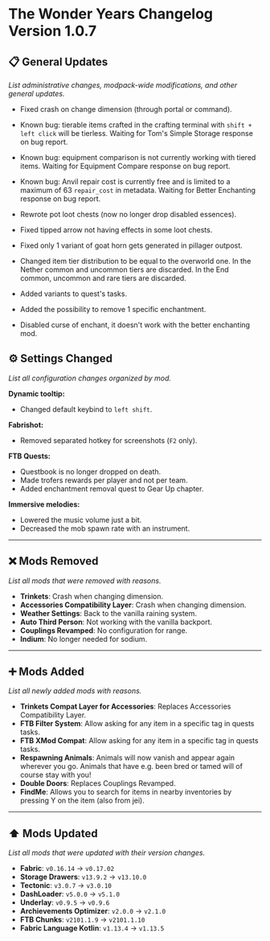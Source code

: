 # The Wonder Years Changelog Version 1.0.7

## 📋 General Updates

*List administrative changes, modpack-wide modifications, and other general updates.*

- Fixed crash on change dimension (through portal or command).

- Known bug: tierable items crafted in the crafting terminal with `shift + left click` will be tierless. Waiting for Tom's Simple Storage response on bug report.
- Known bug: equipment comparison is not currently working with tiered items. Waiting for Equipment Compare response on bug report.
- Known bug: Anvil repair cost is currently free and is limited to a maximum of 63 `repair_cost` in metadata. Waiting for Better Enchanting response on bug report.

- Rewrote pot loot chests (now no longer drop disabled essences).
- Fixed tipped arrow not having effects in some loot chests.
- Fixed only 1 variant of goat horn gets generated in pillager outpost.
- Changed item tier distribution to be equal to the overworld one. In the Nether common and uncommon tiers are discarded. In the End common, uncommon and rare tiers are discarded.

- Added variants to quest's tasks.
- Added the possibility to remove 1 specific enchantment.
- Disabled curse of enchant, it doesn't work with the better enchanting mod.

## ⚙️ Settings Changed

*List all configuration changes organized by mod.*

**Dynamic tooltip:**

- Changed default keybind to `left shift`.

**Fabrishot:**

- Removed separated hotkey for screenshots (`F2` only).

**FTB Quests:**

- Questbook is no longer dropped on death.
- Made trofers rewards per player and not per team.
- Added enchantment removal quest to Gear Up chapter.

**Immersive melodies:**

- Lowered the music volume just a bit.
- Decreased the mob spawn rate with an instrument.

---

## ❌ Mods Removed

*List all mods that were removed with reasons.*

- **Trinkets**: Crash when changing dimension.
- **Accessories Compatibility Layer**: Crash when changing dimension.
- **Weather Settings**: Back to the vanilla raining system.
- **Auto Third Person**: Not working with the vanilla backport.
- **Couplings Revamped**: No configuration for range.
- **Indium**: No longer needed for sodium.

---

## ➕ Mods Added

*List all newly added mods with reasons.*

- **Trinkets Compat Layer for Accessories**: Replaces Accessories Compatibility Layer.
- **FTB Filter System**: Allow asking for any item in a specific tag in quests tasks.
- **FTB XMod Compat**: Allow asking for any item in a specific tag in quests tasks.
- **Respawning Animals**: Animals will now vanish and appear again wherever you go. Animals that have e.g. been bred or tamed will of course stay with you!
- **Double Doors**: Replaces Couplings Revamped.
- **FindMe**: Allows you to search for items in nearby inventories by pressing Y on the item (also from jei).

---

## ⬆️ Mods Updated

*List all mods that were updated with their version changes.*

- **Fabric**: `v0.16.14` → `v0.17.02`
- **Storage Drawers**: `v13.9.2` → `v13.10.0`
- **Tectonic**: `v3.0.7` → `v3.0.10`
- **DashLoader**: `v5.0.0` → `v5.1.0`
- **Underlay**: `v0.9.5` → `v0.9.6`
- **Archievements Optimizer**: `v2.0.0` → `v2.1.0`
- **FTB Chunks**: `v2101.1.9` → `v2101.1.10`
- **Fabric Language Kotlin**: `v1.13.4` → `v1.13.5`
